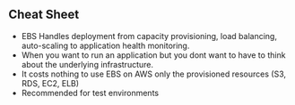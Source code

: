 ## Cheat Sheet

- EBS Handles deployment from capacity provisioning, load balancing, auto-scaling to application health monitoring.
- When you want to run an application but you dont want to have to think about the underlying infrastructure.
- It costs nothing to use EBS on AWS only the provisioned resources (S3, RDS, EC2, ELB)
- Recommended for test environments
